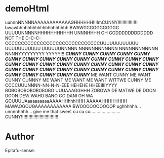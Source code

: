 # demoHtml
uunnnNNNNNAAAAAAAAAAAAGHHHHHH!!!!mCUNNY!!!!!!!!!!!!!!!!
bwawhhhhhhhhhhhhhhhhhhhh BWAWGGGGGGGGGGG UUUUUNNNNNHHHHHHHHHHH UNNNHHHH OH
GODDDDDDDDDDDD NOT THE
C-C-C-CCCCCCCCCCCCCCCCCCCCCCCCCCCCCCUUUUUUUUUUUU
UUUUUUUUUUU
UUUUUUNNNNN
NNNNNNNNNNNN
NNNNNNNNNNNN
NNNNYYYYYYYYY
YYYYY!!!
***CUNNY CUNNY CUNNY CUNNY CUNNY CUNNY CUNNY CUNNY CUNNY CUNNY***
***CUNNY CUNNY CUNNY CUNNY CUNNY CUNNY CUNNY CUNNY CUNNY CUNNY***
***CUNNY CUNNY CUNNY CUNNY CUNNY CUNNY CUNNY CUNNY CUNNY CUNNY***
***CUNNY CUNNY CUNNY CUNNY CUNNY CUNNY CUNNY***
ME WANT CUNNY ME WANT CUNNY CUNNNY ME WANT ME WANT ME WANT WITTWE
CUNNY ME
CCCCUUUNNNN-NN-N-N-EEE HEHEHE HHEEIIIIYYYY BOBOBOBOBOBOBOBO
UUUAAAGGHHH
ZOBOWA DE MATWE DE DOON DOON DEW WAHO BANO GO DANI OH WA
GOUUUUAaaaaaaaaaAAAAHHhhhHHH
AAAAAHHHHHHHH MAWAOGOUGAAAAAAAAAAAA
BWOOOOOOOOOOP
ughhhhhh... unnnnhhhh...
give me that sweet cu cu cu........................
CUNNY!!!!!!!!!!!!!!!!!!!!!!!!!!!!!!

# Author
Epitafu-sensei
